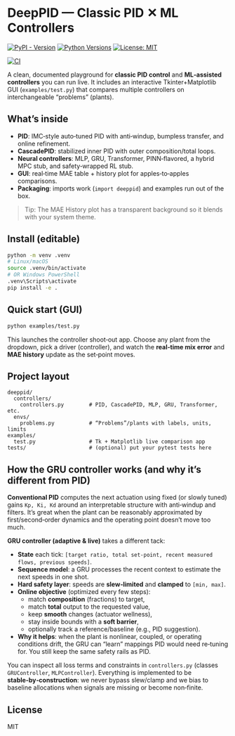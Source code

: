 # DeepPID — Classic PID ✕ ML Controllers

[![PyPI - Version](https://img.shields.io/pypi/v/deeppid.svg)](https://pypi.org/project/deeppid/)
[![Python Versions](https://img.shields.io/pypi/pyversions/deeppid.svg)](https://pypi.org/project/deeppid/)
[![License: MIT](https://img.shields.io/badge/License-MIT-yellow.svg)](./LICENSE)
<!-- Replace OWNER/REPO below after pushing this repo to GitHub -->
[![CI](https://github.com/Pieter-Cawood/DeepPID/actions/workflows/ci.yml/badge.svg)](https://github.com/Pieter-Cawood/DeepPID/actions/workflows/ci.yml)

A clean, documented playground for **classic PID control** and **ML‑assisted controllers** you can
run live. It includes an interactive Tkinter+Matplotlib GUI (`examples/test.py`) that compares
multiple controllers on interchangeable “problems” (plants).

## What’s inside

- **PID**: IMC‑style auto‑tuned PID with anti‑windup, bumpless transfer, and online refinement.
- **CascadePID**: stabilized inner PID with outer composition/total loops.
- **Neural controllers**: MLP, GRU, Transformer, PINN‑flavored, a hybrid MPC stub, and safety‑wrapped RL stub.
- **GUI**: real‑time MAE table + history plot for apples‑to‑apples comparisons.
- **Packaging**: imports work (`import deeppid`) and examples run out of the box.

> Tip: The MAE History plot has a transparent background so it blends with your system theme.

## Install (editable)

```bash
python -m venv .venv
# Linux/macOS
source .venv/bin/activate
# OR Windows PowerShell
.venv\Scripts\activate
pip install -e .
```


## Quick start (GUI)

```bash
python examples/test.py
```

This launches the controller shoot‑out app. Choose any plant from the dropdown, pick a driver
(controller), and watch the **real‑time mix error** and **MAE history** update as the set‑point moves.

## Project layout

```text
deeppid/
  controllers/
    controllers.py        # PID, CascadePID, MLP, GRU, Transformer, etc.
  envs/
    problems.py           # “Problems”/plants with labels, units, limits
examples/
  test.py                 # Tk + Matplotlib live comparison app
tests/                    # (optional) put your pytest tests here
```

## How the GRU controller works (and why it’s different from PID)

**Conventional PID** computes the next actuation using fixed (or slowly tuned) gains `Kp, Ki, Kd`
around an interpretable structure with anti‑windup and filters. It’s great when the plant can be
reasonably approximated by first/second‑order dynamics and the operating point doesn’t move too much.

**GRU controller (adaptive & live)** takes a different tack:

- **State** each tick: `[target ratio, total set‑point, recent measured flows, previous speeds]`.
- **Sequence model**: a GRU processes the recent context to estimate the next speeds in one shot.
- **Hard safety layer**: speeds are **slew‑limited** and **clamped** to `[min, max]`.
- **Online objective** (optimized every few steps):
  - match **composition** (fractions) to target,
  - match **total** output to the requested value,
  - keep **smooth** changes (actuator wellness),
  - stay inside bounds with a **soft barrier**,
  - optionally track a reference/baseline (e.g., PID suggestion).
- **Why it helps**: when the plant is nonlinear, coupled, or operating conditions drift, the GRU
  can “learn” mappings PID would need re‑tuning for. You still keep the same safety rails as PID.

You can inspect all loss terms and constraints in `controllers.py` (classes `GRUController`, `MLPController`).
Everything is implemented to be **stable‑by‑construction**: we never bypass slew/clamp and we bias to
baseline allocations when signals are missing or become non‑finite.

## License

MIT
